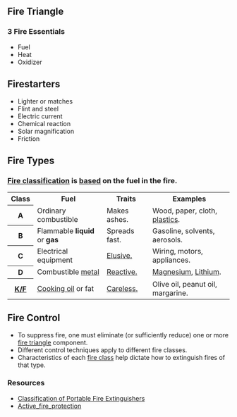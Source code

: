 <h2 id="fire_triangle">Fire Triangle</h2>
<h3>3 Fire Essentials</h3>
<ul>
    <li>Fuel
    <li>Heat
    <li>Oxidizer
</ul>

<h2>Firestarters</h2>
<ul>
    <li>Lighter or matches
    <li>Flint and steel
    <li>Electric current
    <li>Chemical reaction
    <li>Solar magnification
    <li>Friction
</ul>

<h2>Fire Types</h2>
<h3>
    <a href="http://en.wikipedia.org/wiki/Fire_classes">Fire classification</a> is 
    <a href="http://www.falckproductions.com/resources/fire-safety-and-firewatch/classes-of-fire-a-b-c-d-and-k/">based</a>
    on the <b>fuel</b> in the fire. 
</h3>
<table id="fire_classes">
    <tr>
        <th scope="col">Class</th>
        <th scope="col">Fuel</th>
        <th scope="col">Traits</th>
        <th scope="col">Examples</th>
    </tr>
    <tr>
        <th scope="row">A</th>
        <td>Ordinary combustible</td>
        <td>Makes ashes.</td>
        <td>Wood, paper, cloth, <a href="../plastic">plastics</a>.</td>
    </tr>
    <tr>
        <th scope="row">B</th>
        <td>Flammable <b>liquid</b> or <b>gas</b></td>
        <td>Spreads fast.</td>
        <td>Gasoline, solvents, aerosols.</td>
    </tr>
    <tr>
        <th scope="row">C</th>
        <td>Electrical equipment</td>
        <td><a href="http://www.waltersforensic.com/fire/vol5-no2.htm">Elusive.</a></td>
        <td>Wiring, motors, appliances.</td>
    </tr>
    <tr>
        <th scope="row">D</th>
        <td>Combustible <a href="http://www.ehs.pitt.edu/assets/docs/combustible-metals.pdf">metal</a></td>
        <td><a href="http://web.princeton.edu/sites/ehs/labsafetymanual/sec7b.htm#solid">Reactive.</a></td>
        <td>
            <a href="http://en.wikipedia.org/wiki/Magnesium#As_metal">Magnesium</a>, 
            <a href="http://www.lenntech.com/periodic/elements/li.htm">Lithium</a>.
         </td> 
    </tr>
    <tr>
        <th scope="row"><a href="http://en.wikipedia.org/wiki/Fire_classes#Cooking_oils_and_fats_.28kitchen_fires.29">K/F</a></th>
        <td><a href="http://en.wikipedia.org/wiki/Cooking_oil#Types_of_oils_and_their_characteristics">Cooking oil</a> or fat</td>
        <td><a href="http://www.usfa.fema.gov/citizens/home_fire_prev/cooking.shtm">Careless.</a></td>
        <td>Olive oil, peanut oil, margarine.</td>
    </tr>
</table>

<h2>Fire Control</h2>
<ul>
    <li>To suppress fire, one must eliminate (or sufficiently reduce) one or more <a href="#fire_triangle">fire triangle</a> component.
    <li>Different control techniques apply to different fire classes.
    <li>Characteristics of each <a href="#fire_classes">fire class</a> help dictate how to extinguish fires of that type.
</ul>
<h3>Resources</h3>
<ul>
    <li><a href="https://www.osha.gov/doc/outreachtraining/htmlfiles/extmark.html">Classification of Portable Fire Extinguishers</a></li>
    <li><a href="http://en.wikipedia.org/wiki/Active_fire_protection">Active_fire_protection</a></li>
</ul>